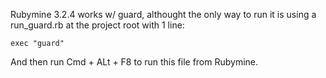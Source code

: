 Rubymine 3.2.4 works w/ guard, althought the only way to run it is using a run_guard.rb at the project root with 1 line:

`exec "guard"`

And then run Cmd + ALt + F8 to run this file from Rubymine. 